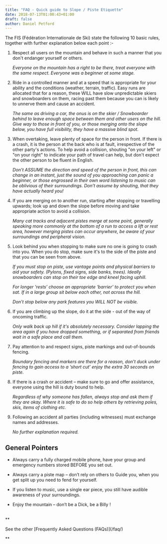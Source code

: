 ```yaml
---
title: "FAQ - Quick guide to Slope / Piste Etiquette"
date: 2018-07-13T01:00:43+01:00
draft: false
author: Daniel Petford
---
```


The FIS (Fédération Internationale de Ski) state the following 10 basic rules, together with further explanation below each point :-

1. Respect all users on the mountain and behave in such a manner that you don't endanger yourself or others.

    _Everyone on the mountain has a right to be there, treat everyone with the same respect. Everyone was a beginner at some stage._

2. Ride in a controlled manner and at a speed that is appropriate for your ability and the conditions (weather, terrain, traffic). Easy runs are allocated that for a reason, these WILL have slow unpredictable skiers and snowboarders on them, racing past them because you can is likely to unnerve them and cause an accident.

    _The same as driving a car, the onus is on the skier / Snowboarder behind to leave enough space between them and other users on the hill.
Give way to those in front of you, or those merging onto the slope below, you have full visibility, they have a massive blind spot._

3. When overtaking, leave plenty of space for the person in front. If there is a crash, it is the person at the back who is at fault, irrespective of the other party's actions. To help avoid a collision, shouting "on your left" or "on your right" to indicate your path of travel can help, but don't expect the other person to be fluent in English.

    _Don’t ASSUME the direction and speed of the person in front, this can change in an instant, just the sound of you approaching can panic a beginner, or those engrossed in their own word listening to music can be oblivious of their surroundings. Don’t assume by shouting, that they have actually heard you!_

5. If you are merging on to another run, starting after stopping or travelling upwards; look up and down the slope before moving and take appropriate action to avoid a collision.

    _Many cat tracks and adjacent pistes merge at some point, generally speaking more commonly at the bottom of a run to access a lift or rest area, however merging pistes can occur anywhere, be aware of your surroundings and peripheral vision._

6. Look behind you when stopping to make sure no one is going to crash into you. When you do stop, make sure it's to the side of the piste and that you can be seen from above. 

    _If you must stop on piste, use vantage points and physical barriers to aid your safety. (Pylons, fixed signs, side banks, trees). Ideally snowboarders can stop on their toe edge and kneel facing uphill._

    _For longer ‘rests’ choose an appropriate ‘barrier’ to protect you when sat. If in a large group sit below each other, not across the hill._

    _Don’t stop below any park features you WILL NOT be visible._

7. If you are climbing up the slope, do it at the side - out of the way of oncoming traffic.

    _Only walk back up hill if it's absolutely necessary. Consider lapping the area again if you have dropped something, or if separated from friends wait in a safe place and call them._

8. Pay attention to and respect signs, piste markings and out-of-bounds fencing. 

    _Boundary fencing and markers are there for a reason, don’t duck under fencing to gain access to a ‘short cut’ enjoy the extra 30 seconds on piste._

9. If there is a crash or accident – make sure to go and offer assistance, everyone using the hill is duty bound to help.

    _Regardless of why someone has fallen, always stop and ask them if they are okay. Where it is safe to do so help others by retrieving poles, skis, items of clothing etc._

10. Following an accident all parties (including witnesses) must exchange names and addresses.

    _No further explanation required._


## General Pointers ##

  * Always carry a fully charged mobile phone, have your group and emergency numbers stored BEFORE you set out.

  * Always carry a piste map – don’t rely on others to Guide you, when you get split up you need to fend for yourself.

  * If you listen to music, use a single ear piece, you still have audible awareness of your surroundings.

  * Enjoy the mountain – don’t be a Dick, be a Billy !


<br>
**<p class="text-center">See the other [Frequently Asked Questions (FAQs)](/faq/)</p>**